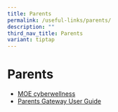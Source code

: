 ```yaml
---
title: Parents
permalink: /useful-links/parents/
description: ""
third_nav_title: Parents
variant: tiptap
---
```

# Parents
*   <a href="https://www.moe.gov.sg/-/media/files/parent-kit/cyber-wellness-for-your-child.pdf" target="_blank">MOE cyberwellness</a>
*   <a href="/files/Useful%20Links/User-Guide-for-Parents-on-Parents-Gateway.pdf" target="_blank">Parents Gateway User Guide</a>